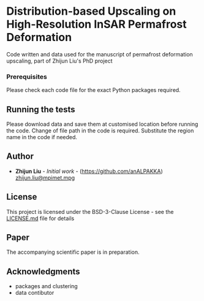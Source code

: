 # Distribution-based Upscaling on High-Resolution InSAR Permafrost Deformation

Code written and data used for the manuscript of permafrost deformation upscaling, part of Zhijun Liu's PhD project


### Prerequisites

Please check each code file for the exact Python packages required.


## Running the tests

Please download data and save them at customised location before running the code. Change of file path in the code is required. Substitute the region name in the code if needed.


## Author

* **Zhijun Liu** - *Initial work* - (https://github.com/anALPAKKA) zhijun.liu@mpimet.mpg


## License

This project is licensed under the BSD-3-Clause License - see the [LICENSE.md](LICENSE.md) file for details

## Paper

The accompanying scientific paper is in preparation.


## Acknowledgments

* packages and clustering
* data contibutor
